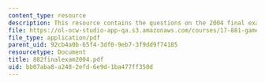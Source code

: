 ```yaml
---
content_type: resource
description: This resource contains the questions on the 2004 final exam.
file: https://ol-ocw-studio-app-qa.s3.amazonaws.com/courses/17-881-game-theory-and-political-theory-fall-2004/bb07aba8a2482efd6e9d1ba477ff350d_882finalexam2004.pdf
file_type: application/pdf
parent_uid: 92cb4a0b-65f4-3df0-9eb7-3f9dd9f74185
resourcetype: Document
title: 882finalexam2004.pdf
uid: bb07aba8-a248-2efd-6e9d-1ba477ff350d
---
```

